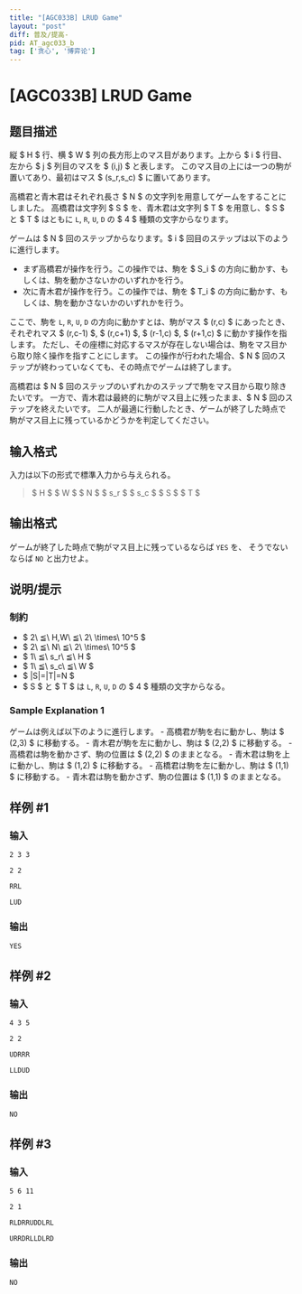 ```yaml
---
title: "[AGC033B] LRUD Game"
layout: "post"
diff: 普及/提高-
pid: AT_agc033_b
tag: ['贪心', '博弈论']
---
```


# [AGC033B] LRUD Game

## 题目描述

[problemUrl]: https://atcoder.jp/contests/agc033/tasks/agc033_b

縦 $ H $ 行、横 $ W $ 列の長方形上のマス目があります。上から $ i $ 行目、左から $ j $ 列目のマスを $ (i,j) $ と表します。 このマス目の上には一つの駒が置いてあり、最初はマス $ (s_r,s_c) $ に置いてあります。

高橋君と青木君はそれぞれ長さ $ N $ の文字列を用意してゲームをすることにしました。 高橋君は文字列 $ S $ を、青木君は文字列 $ T $ を用意し、$ S $ と $ T $ はともに `L`, `R`, `U`, `D` の $ 4 $ 種類の文字からなります。

ゲームは $ N $ 回のステップからなります。$ i $ 回目のステップは以下のように進行します。

- まず高橋君が操作を行う。この操作では、駒を $ S_i $ の方向に動かす、もしくは、駒を動かさないかのいずれかを行う。
- 次に青木君が操作を行う。この操作では、駒を $ T_i $ の方向に動かす、もしくは、駒を動かさないかのいずれかを行う。

ここで、駒を `L`, `R`, `U`, `D` の方向に動かすとは、駒がマス $ (r,c) $ にあったとき、 それぞれマス $ (r,c-1) $, $ (r,c+1) $, $ (r-1,c) $, $ (r+1,c) $ に動かす操作を指します。 ただし、その座標に対応するマスが存在しない場合は、駒をマス目から取り除く操作を指すことにします。 この操作が行われた場合、$ N $ 回のステップが終わっていなくても、その時点でゲームは終了します。

高橋君は $ N $ 回のステップのいずれかのステップで駒をマス目から取り除きたいです。 一方で、青木君は最終的に駒がマス目上に残ったまま、$ N $ 回のステップを終えたいです。 二人が最適に行動したとき、ゲームが終了した時点で駒がマス目上に残っているかどうかを判定してください。

## 输入格式

入力は以下の形式で標準入力から与えられる。

> $ H $ $ W $ $ N $ $ s_r $ $ s_c $ $ S $ $ T $

## 输出格式

ゲームが終了した時点で駒がマス目上に残っているならば `YES` を、 そうでないならば `NO` と出力せよ。

## 说明/提示

### 制約

- $ 2\ ≦\ H,W\ ≦\ 2\ \times\ 10^5 $
- $ 2\ ≦\ N\ ≦\ 2\ \times\ 10^5 $
- $ 1\ ≦\ s_r\ ≦\ H $
- $ 1\ ≦\ s_c\ ≦\ W $
- $ |S|=|T|=N $
- $ S $ と $ T $ は `L`, `R`, `U`, `D` の $ 4 $ 種類の文字からなる。

### Sample Explanation 1

ゲームは例えば以下のように進行します。 - 高橋君が駒を右に動かし、駒は $ (2,3) $ に移動する。 - 青木君が駒を左に動かし、駒は $ (2,2) $ に移動する。 - 高橋君は駒を動かさず、駒の位置は $ (2,2) $ のままとなる。 - 青木君は駒を上に動かし、駒は $ (1,2) $ に移動する。 - 高橋君は駒を左に動かし、駒は $ (1,1) $ に移動する。 - 青木君は駒を動かさず、駒の位置は $ (1,1) $ のままとなる。

## 样例 #1

### 输入

```
2 3 3
2 2
RRL
LUD
```

### 输出

```
YES
```

## 样例 #2

### 输入

```
4 3 5
2 2
UDRRR
LLDUD
```

### 输出

```
NO
```

## 样例 #3

### 输入

```
5 6 11
2 1
RLDRRUDDLRL
URRDRLLDLRD
```

### 输出

```
NO
```

